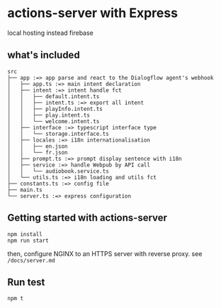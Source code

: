 
# actions-server with Express

local hosting instead firebase

## what's included

```
src
├── app :=> app parse and react to the Dialogflow agent's webhook
│   ├── app.ts :=> main intent declaration
│   ├── intent :=> intent handle fct
│   │   ├── default.intent.ts
│   │   ├── intent.ts :=> export all intent
│   │   ├── playInfo.intent.ts
│   │   ├── play.intent.ts
│   │   └── welcome.intent.ts
│   ├── interface :=> typescript interface type
│   │   └── storage.interface.ts
│   ├── locales :=> i18n internationalisation
│   │   ├── en.json
│   │   └── fr.json
│   ├── prompt.ts :=> prompt display sentence with i18n
│   ├── service :=> handle Webpub by API call
│   │   └── audiobook.service.ts
│   └── utils.ts :=> i18n loading and utils fct
├── constants.ts :=> config file
├── main.ts
└── server.ts :=> express configuration
```

## Getting started with actions-server

```
npm install
npm run start
```

then, configure NGINX to an HTTPS server with reverse proxy. see `/docs/server.md`

## Run test

```
npm t
```
